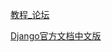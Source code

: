 
[教程_论坛](https://simpleisbetterthancomplex.com/series/2017/09/04/a-complete-beginners-guide-to-django-part-1.html#django-apps)


[Django官方文档中文版](https://docs.djangoproject.com/zh-hans/2.0/intro/)
